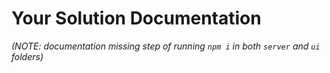 Your Solution Documentation
===========================

_(NOTE: documentation missing step of running `npm i` in both `server` and `ui` folders)_